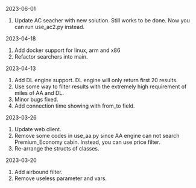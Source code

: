 2023-06-01
1. Update AC seacher with new solution. Still works to be done. Now you can run use_ac2.py instead.

2023-04-18
1. Add docker support for linux, arm and x86
2. Refactor searchers into main.

2023-04-13
1. Add DL engine support. DL engine will only return first 20 results.
2. Use some way to filter results with the extremely high requirement of miles of AA and DL.
3. Minor bugs fixed.
4. Add connection time showing with from_to field.


2023-03-26
1. Update web client.
2. Remove some codes in use_aa.py since AA engine can not search Premium_Economy cabin. Instead, you can use price 
   filter.
3. Re-arrange the structs of classes. 


2023-03-20
1. Add airbound filter.
2. Remove useless parameter and vars.
